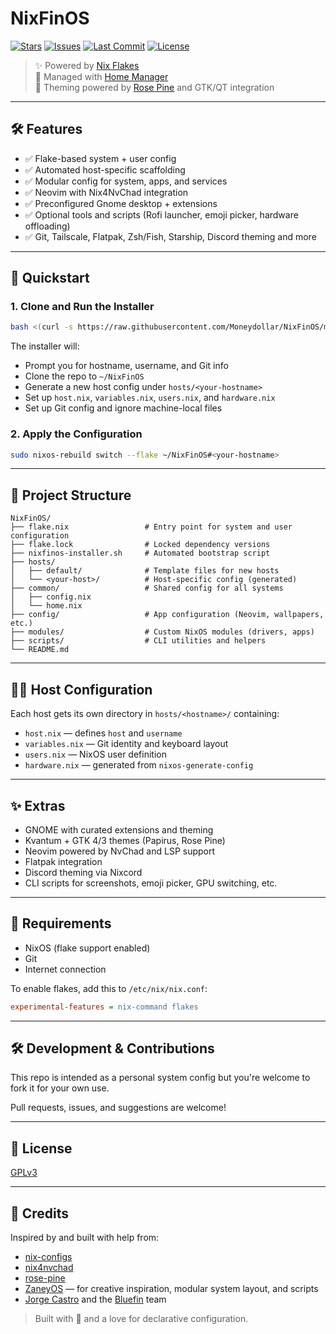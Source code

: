 # NixFinOS

[![Stars](https://img.shields.io/github/stars/Moneydollar/NixFinOS?style=social)](https://github.com/Moneydollar/NixFinOS/stargazers)
[![Issues](https://img.shields.io/github/issues/Moneydollar/NixFinOS)](https://github.com/Moneydollar/NixFinOS/issues)
[![Last Commit](https://img.shields.io/github/last-commit/Moneydollar/NixFinOS)](https://github.com/Moneydollar/NixFinOS/commits/main)
[![License](https://img.shields.io/github/license/Moneydollar/NixFinOS)](./LICENSE)

> ✨ Powered by [Nix Flakes](https://nixos.wiki/wiki/Flakes)  
> 🧰 Managed with [Home Manager](https://nix-community.github.io/home-manager)  
> 🎨 Theming powered by [Rose Pine](https://rosepinetheme.com/) and GTK/QT integration

---

## 🛠 Features

- ✅ Flake-based system + user config  
- ✅ Automated host-specific scaffolding  
- ✅ Modular config for system, apps, and services  
- ✅ Neovim with Nix4NvChad integration  
- ✅ Preconfigured Gnome desktop + extensions  
- ✅ Optional tools and scripts (Rofi launcher, emoji picker, hardware offloading)  
- ✅ Git, Tailscale, Flatpak, Zsh/Fish, Starship, Discord theming and more  

---

## 🚀 Quickstart

### 1. Clone and Run the Installer

```bash
bash <(curl -s https://raw.githubusercontent.com/Moneydollar/NixFinOS/main/nixfinos-installer.sh)
```

The installer will:

- Prompt you for hostname, username, and Git info
- Clone the repo to `~/NixFinOS`
- Generate a new host config under `hosts/<your-hostname>`
- Set up `host.nix`, `variables.nix`, `users.nix`, and `hardware.nix`
- Set up Git config and ignore machine-local files

### 2. Apply the Configuration

```bash
sudo nixos-rebuild switch --flake ~/NixFinOS#<your-hostname>
```

---

## 🧱 Project Structure

```
NixFinOS/
├── flake.nix                 # Entry point for system and user configuration
├── flake.lock                # Locked dependency versions
├── nixfinos-installer.sh     # Automated bootstrap script
├── hosts/
│   ├── default/              # Template files for new hosts
│   └── <your-host>/          # Host-specific config (generated)
├── common/                   # Shared config for all systems
│   ├── config.nix
│   └── home.nix
├── config/                   # App configuration (Neovim, wallpapers, etc.)
├── modules/                  # Custom NixOS modules (drivers, apps)
├── scripts/                  # CLI utilities and helpers
└── README.md
```

---

## 🧑‍💻 Host Configuration

Each host gets its own directory in `hosts/<hostname>/` containing:

- `host.nix` — defines `host` and `username`
- `variables.nix` — Git identity and keyboard layout
- `users.nix` — NixOS user definition
- `hardware.nix` — generated from `nixos-generate-config`

---

## ✨ Extras

- GNOME with curated extensions and theming
- Kvantum + GTK 4/3 themes (Papirus, Rose Pine)
- Neovim powered by NvChad and LSP support
- Flatpak integration
- Discord theming via Nixcord
- CLI scripts for screenshots, emoji picker, GPU switching, etc.

---

## 🧩 Requirements

- NixOS (flake support enabled)
- Git
- Internet connection

To enable flakes, add this to `/etc/nix/nix.conf`:

```ini
experimental-features = nix-command flakes
```

---

## 🛠 Development & Contributions

This repo is intended as a personal system config but you're welcome to fork it for your own use.

Pull requests, issues, and suggestions are welcome!

---

## 📄 License

[GPLv3](./LICENSE)

---

## 💬 Credits

Inspired by and built with help from:

- [nix-configs](https://github.com/Misterio77/nix-config)
- [nix4nvchad](https://github.com/nix-community/nix4nvchad)
- [rose-pine](https://github.com/rose-pine)
- [ZaneyOS](https://github.com/ZaneyOS/ZaneyOS) — for creative inspiration, modular system layout, and scripts
- [Jorge Castro](https://github.com/castrojo) and the [Bluefin](https://github.com/ublue-os) team 

> Built with 💙 and a love for declarative configuration.
